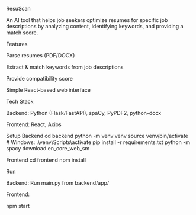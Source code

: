ResuScan

An AI tool that helps job seekers optimize resumes for specific job descriptions by analyzing content, identifying keywords, and providing a match score.

Features

Parse resumes (PDF/DOCX)

Extract & match keywords from job descriptions

Provide compatibility score

Simple React-based web interface

Tech Stack

Backend: Python (Flask/FastAPI), spaCy, PyPDF2, python-docx

Frontend: React, Axios

Setup
Backend
cd backend
python -m venv venv
source venv/bin/activate  # Windows: .\venv\Scripts\activate
pip install -r requirements.txt
python -m spacy download en_core_web_sm

Frontend
cd frontend
npm install

Run

Backend: Run main.py from backend/app/

Frontend:

npm start
 
 
